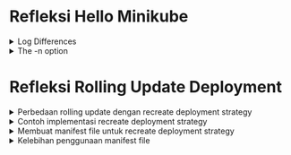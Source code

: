 # Refleksi Hello Minikube
<details>
  <summary>Log Differences</summary>

  **Sebelum diexpose**
  ![image](https://github.com/bangjai123/tutorial11/assets/120235144/6e84639c-d07e-4c39-8806-2ac2f7cac8e3)

  **Setelah diexpose dan open aplikasi 1 kali**
  ![image](https://github.com/bangjai123/tutorial11/assets/120235144/3810cbdb-0304-4171-ba63-1e428a0c795d)

  **Log setelah 3 kali membuka aplikasi kembali**
  ![image](https://github.com/bangjai123/tutorial11/assets/120235144/078f2a1a-255c-470f-aef6-2ddf4c5f3441)

Dari ketiga gambar di atas, dapat dilihat bahwa sebelum diexpose, service belum memiliki _request_ client, seperti HTTP. Setelah diexpose, service dapat menerima permintaan client. Hal ini terlihat dari adanya peningkatan pesan log. Dalam hal konteks gambar di atas, _request_ yang masuk adalah GET. Hal ini berarti service menerima _request_ tiap kali kita membuka aplikasi
  
</details>

<details>
  <summary>The -n option</summary>

  Pada kubectl, perintah get dengan opsi -n <name_space> artinya perintah get dilakukan pada name space <name_space>. Name space sendiri merupakan pengelompokkan objek kubernetes ke dalam unit yang terisolasi. Hal ini dapat mempermudah kita dalam melakukan manajemen terhadap _resources_ yang kita punya. 

  Perintah `kubectl get pods,services -n kube-system` tidak menampilkan pods yang dibuat secara eksplisit karena pods yang telah dibuat secara eksplisit tidak berada pada name space `kube-system`. Padahal, perintah di atas spesifik melakukan get di name space `kube-system`. Name space `kube-system` digunakan untuk objek yang berkaitan dengan infrastruktur inti dari kluster.
  
  Kita dapat melihat namespace yang kita miliki dengan command `kubectl get ns`. Command tersebut akan memberikan output sebagaimana di bawah ini.

  ![image](https://github.com/bangjai123/tutorial11/assets/120235144/22b10a98-623e-43e9-9615-0b2c2a698601)

  Pod yang telah kita buat sebelumnya berada di _name space_ default. Dengan demikian, kita juga dapat melakukan perintah `kubectl get pods -n default` untuk menampilkan pod tersebut. Atau secara singkat, sama dengan `kubectl get pods`

  ![image](https://github.com/bangjai123/tutorial11/assets/120235144/2bafee45-d59b-4a43-b5d2-f2707650eb9b)

  Hal ini sekaligus mengilustrasikan jawaban dari pertanyaan sebelumnya, kenapa pods yang telah dibuat secara eksplisit tidak muncul pada perintah `kubectl get pods,services -n kube-system`. Yaitu karena pod tersebut tidak berada pada name space kube-system

</details>

# Refleksi Rolling Update Deployment
<details>
  <summary>Perbedaan rolling update dengan recreate deployment strategy</summary>

   Kedua strategi di atas merupakan strategi deployment yang dapat dilakukan untuk mendeploy aplikasi. Perbedaan utama antara keduanya adalah bagaimana update akan dihandle. Pada _**rolling update**_, versi baru dari aplikasi menggantikan versi lama secara bertahap. Hal ini dilakukan dengan memutar pod-pod yang menjalankan aplikasi secara satu persatu. Dengan demikian, tidak ada downtime yang terjadi pada strategi ini saat dilakukan update deployment. Di sisi lain, _**Recreate deployment**_ dilakukan dengan mematikan pod terlebih dahulu, kemudian dijalankan versi yang terbaru. Hal tersebut dapat menyebabkan downtime saat update dilakukan. Meskipun demikian, cara ini relatif lebih mudah dilakukan dari pada strategi _rolling update_.
   
</details>

<details>
  <summary>Contoh implementasi recreate deployment strategy</summary>

  Untuk melakukan implementasi ini, terdapat tiga tahapan yang perlu dilalui. Ketiga tahapan ini adalah 1) scale down deployment saat ini, 2) update deployment, 3) scale up deployment yang telah dilakukan. Hal ini saya lakukan sebagai berikut.

  1. Kondisi mula-mula (terdapat 4 pods dengan versi 3.0.2)
     <img width="472" alt="image" src="https://github.com/bangjai123/tutorial11/assets/120235144/3beb5ccc-3d59-4c72-a96f-6c0f0d186370">

     ![image](https://github.com/bangjai123/tutorial11/assets/120235144/8416fd0b-6467-4d38-bcf3-bbf2f68c5e92)


  2. Scale down ke 0 pods (mematikan pods yang aktif)
     ![image](https://github.com/bangjai123/tutorial11/assets/120235144/c773b8ca-0313-4d43-8f55-43bdff1155a1)

  3. Melakukan update ke versi yang diinginkan (di sini saya memilih 3.2.1)
     ![image](https://github.com/bangjai123/tutorial11/assets/120235144/bdafa5f7-938b-4f3e-a7a5-abbb07cb4062)
     ![image](https://github.com/bangjai123/tutorial11/assets/120235144/05229f7e-509f-4659-bbf2-7f7777e3d0e1)
     ![image](https://github.com/bangjai123/tutorial11/assets/120235144/c029d1a4-4909-4b89-83ad-e593df9d9cca)
     
  4. Scale up ke jumlah pods yang diinginkan (di sini saya memilih 4) (menyalakan kembali layanan)
     ![image](https://github.com/bangjai123/tutorial11/assets/120235144/0c6cb6d7-0fab-4374-845d-15087fe43dc6)

</details>

<details>
  <summary>Membuat manifest file untuk recreate deployment strategy</summary>

  Yaml file untuk metode ini dapat diperoleh dengan pertama-tama mengeksekusi command `kubectl get deployments/spring-petclinic-rest -o yaml > <nama_file>.yaml` dan `kubectl get services/spring-petclinic-rest -o yaml > <nama_file>.yaml`. Selanjutnya, kita perlu mengubah 
  ```
  strategy:
    rollingUpdate:
      maxSurge: 25%
      maxUnavailable: 25%
    type: RollingUpdate
```
menjadi 
```
  strategy:
    type: Recreate
```
pada file deployment.yaml. Hasil filenya dapat diliha pada direktori `recreate deployment strategy` pada repository ini.
</details>

<details>
  <summary>Kelebihan penggunaan manifest file</summary>

  Manifest files adalah file yang digunakan untuk mendefinisikan konfigurasi dan deployment aplikasi. Terdapat beberapa kelebihan yang mungkin didapatkan dengan menggunakan manifest file dibanding deployment secara manual. Beberapa kelebihan tersebut di antaranya adalah sebagai berikut.

  1. Automasi
     Kita dapat menggunakan manifest file dalam CI/CD.
       
  2. Konsistensi
     Dengan menggunakan manifest file, konfigurasi yang sama dapat diterapkan berkali-kali sehingga dapat mengurangi faktor kesalahan manusia.
     
  3. Dapat digunakan berkali-kali
     Dengan menyimpan manifest file, kita dapat melakukan deployment yang sama berkali-kali tanpa mengulangi langkah yang sama berulang-ulang.
     
  4. Dokumentasi
     Manifest file dapat berfungsi sebagai dokumentasi tentang konfigurasi dan infrasktruktur aplikasi.

  5. Version control
     Dengan menyimpan manifest file ke sistem _version control_, kita dapat melakukan _tracing_ terhadap perubahan yang terjadi. Dengan demikian, kita dapat mengembalikan ke versi yang lebih baik jika diperlukan.  
     
</details>

